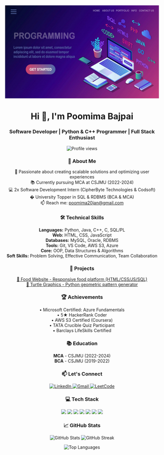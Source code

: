 ![Banner](https://github.com/bajpaipoornima/bajpaipoornima/blob/main/software-development-programming-language-coding-3d-isometric-laptop-computer-with-digital-application-isolated-white-background-design_284092-118.jpg)

<h1 align="center">Hi 👋, I'm Poomima Bajpai</h1>
<h3 align="center">Software Developer | Python & C++ Programmer | Full Stack Enthusiast</h3>

<p align="center">
  <img src="https://komarev.com/ghpvc/?username=poomimabajpai&label=Profile%20views&color=0e75b6&style=flat" alt="Profile views" />
</p>

<h3 align="center">🚀 About Me</h3>
<p align="center">
  🔭 Passionate about creating scalable solutions and optimizing user experiences<br>
  📚 Currently pursuing MCA at CSJMU (2022-2024)<br>
  💻 2x Software Development Intern (CipherByte Technologies & Codsoft)<br>
  � University Topper in SQL & RDBMS (BCA & MCA)<br>
  📫 Reach me: <a href="mailto:poomima20jan@gmail.com">poomima20jan@gmail.com</a>
</p>

<h3 align="center">🛠 Technical Skills</h3>
<p align="center">
  <strong>Languages:</strong> Python, Java, C++, C, SQL/PL<br>
  <strong>Web:</strong> HTML, CSS, JavaScript<br>
  <strong>Databases:</strong> MySQL, Oracle, RDBMS<br>
  <strong>Tools:</strong> Git, VS Code, AWS S3, Azure<br>
  <strong>Core:</strong> OOP, Data Structures & Algorithms<br>
  <strong>Soft Skills:</strong> Problem Solving, Effective Communication, Team Collaboration
</p>

<h3 align="center">🌟 Projects</h3>
<p align="center">
  <a href="https://luminous-gaufre-d1f838.netlify.app" target="_blank">
    🍔 Food Website - Responsive food platform (HTML/CSS/JS/SQL)
  </a><br>
  <a href="https://github.com/bajpaipoomima/turtel_graphics/blob/main" target="_blank">
    🐢 Turtle Graphics - Python geometric pattern generator
  </a>
</p>

<h3 align="center">🏆 Achievements</h3>
<p align="center">
  • Microsoft Certified: Azure Fundamentals<br>
  • 5★ HackerRank Coder<br>
  • AWS S3 Certified (Coursera)<br>
  • TATA Crucible Quiz Participant<br>
  • Barclays LifeSkills Certified
</p>

<h3 align="center">📚 Education</h3>
<p align="center">
  <strong>MCA</strong> - CSJMU (2022-2024)<br>
  <strong>BCA</strong> - CSJMU (2019-2022)
</p>

<h3 align="center">📫 Let's Connect</h3>
<p align="center">
  <a href="https://www.linkedin.com/in/poomima-bajpai-3b3801227" target="_blank">
    <img src="https://img.shields.io/badge/LinkedIn-0077B5?style=for-the-badge&logo=linkedin&logoColor=white" alt="LinkedIn">
  </a>
  <a href="mailto:poomima20jan@gmail.com">
    <img src="https://img.shields.io/badge/Gmail-D14836?style=for-the-badge&logo=gmail&logoColor=white" alt="Gmail">
  </a>
  <a href="https://leetcode.com/poomimabajpai/" target="_blank">
    <img src="https://img.shields.io/badge/LeetCode-FFA116?style=for-the-badge&logo=leetcode&logoColor=black" alt="LeetCode">
  </a>
</p>

<h3 align="center">💻 Tech Stack</h3>
<p align="center">
  <img src="https://img.shields.io/badge/Python-3776AB?style=for-the-badge&logo=python&logoColor=white">
  <img src="https://img.shields.io/badge/C%2B%2B-00599C?style=for-the-badge&logo=c%2B%2B&logoColor=white">
  <img src="https://img.shields.io/badge/Java-ED8B00?style=for-the-badge&logo=openjdk&logoColor=white">
  <img src="https://img.shields.io/badge/MySQL-4479A1?style=for-the-badge&logo=mysql&logoColor=white">
  <img src="https://img.shields.io/badge/HTML5-E34F26?style=for-the-badge&logo=html5&logoColor=white">
  <img src="https://img.shields.io/badge/CSS3-1572B6?style=for-the-badge&logo=css3&logoColor=white">
  <img src="https://img.shields.io/badge/AWS-%23FF9900.svg?style=for-the-badge&logo=amazon-aws&logoColor=white">
</p>

<h3 align="center">📈 GitHub Stats</h3>
<p align="center">
  <img src="https://github-readme-stats.vercel.app/api?username=poomimabajpai&show_icons=true&theme=dark&locale=en" alt="GitHub Stats">
  <img src="https://github-readme-streak-stats.herokuapp.com/?user=poomimabajpai&theme=dark" alt="GitHub Streak">
</p>

<p align="center">
  <img src="https://github-readme-stats.vercel.app/api/top-langs?username=poomimabajpai&show_icons=true&theme=dark&locale=en&layout=compact" alt="Top Languages">
</p>
